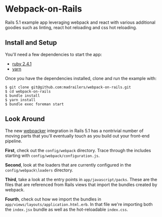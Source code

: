 # Webpack-on-Rails

Rails 5.1 example app leveraging webpack and react with various additional
goodies such as linting, react hot reloading and css hot reloading.

## Install and Setup
You'll need a few dependencies to start the app:

- [ruby 2.4.1](https://www.ruby-lang.org/en/)
- [yarn](https://yarnpkg.com/en/)

Once you have the dependencies installed, clone and run the example with:

    $ git clone git@github.com:madrailers/webpack-on-rails.git
    $ cd webpack-on-rails
    $ bundle install
    $ yarn install
    $ bundle exec foreman start

## Look Around
The new [webpacker](https://github.com/rails/webpacker) integration in Rails
5.1 has a nontrivial number of moving parts that you'll eventually touch as you
build out your front-end pipeline.

**First**, check out the `config/webpack` directory. Trace through the includes
starting with `config/webpack/configuration.js`.

**Second**, look at the loaders that are currently configured in the
`config/webpack\loaders` directory.

**Third**, take a look at the entry points in `app/javascript/packs`. These are
the files that are referenced from Rails views that import the bundles created
by webpack.

**Fourth**, check out how we import the bundles in
`app/views/layouts/application.html.erb`. In that file we're importing both the
`index.jsx` bundle as well as the hot-reloadable `index.css`.
